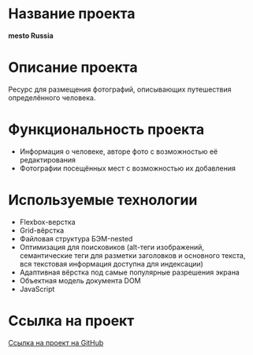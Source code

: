 # Название проекта

**mesto Russia**

# Описание проекта

Ресурс для размещения фотографий, описывающих путешествия определённого человека.

# Функциональность проекта

- Информация о человеке, авторе фото с возможностью её редактирования
- Фотографии посещённых мест с возможностью их добавления

# Используемые технологии

- Flexbox-верстка
- Grid-вёрстка
- Файловая структура БЭМ-nested
- Оптимизация для поисковиков (alt-теги изображений, семантические теги для разметки заголовков и основного текста, вся текстовая информация доступна для индексации)
- Адаптивная вёрстка под самые популярные разрешения экрана
- Объектная модель документа DOM
- JavaScript

# Ссылка на проект

[Ссылка на проект на GitHub](https://malakhn.github.io/russian-travel/)
